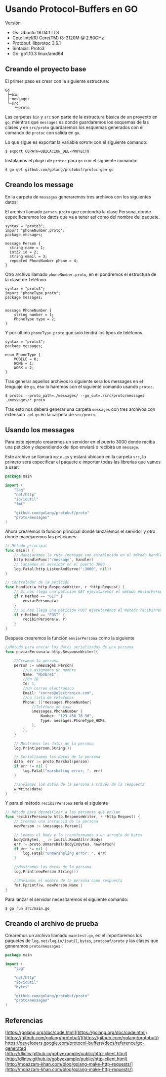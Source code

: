 # Usando Protocol-Buffers en GO

Versión
* Os: Ubuntu 18.04.1 LTS
* Cpu: Intel(R) Core(TM) i3-3120M @ 2.50GHz
* Protobuf: libprotoc 3.6.1
* Sintaxis: Proto3
* Go: go1.10.3 linux/amd64

## Creando el proyecto base

El primer paso es crear con la siguiente estructura:
```
Go
 ├─bin
 ├─messages
 └─src
    └─proto

```

Las carpetas `bin` y `src` son parte de la estructura básica de un proyecto en `go`, mientras que `messages` es donde guardaremos los esquemas de las clases y en `src/proto` guardaremos los esquemas generados con el comando de `protoc` con salida en `go`.  

Lo que sigue es exportar la variable `GOPATH` con el siguiente comando:
```
$ export GOPATH=UBICACION_DEL-PROYECTO
```

Instalamos el plugin de `protoc` para `go` con el siguiente comando:
```
$ go get github.com/golang/protobuf/protoc-gen-go
```

## Creando los message
En la carpeta de `messages` generaremos tres archivos con los siguientes datos:

El archivo llamado `person.proto` que contendrá la clase Persona, donde especificaremos los datos que va a tener así como del nombre del paquete.
```
syntax = "proto3";
import "phoneNumber.proto";
package messages;

message Person {
  string name = 1;
  int32 id = 2;
  string email = 3;
  repeated PhoneNumber phone = 4;
}
```

Otro archivo llamado `phoneNumber.proto`, en el pondremos el estructura de la clase de Teléfono.
```
syntax = "proto3";
import "phoneType.proto";
package messages;


message PhoneNumber {
    string number = 1;
    PhoneType type = 2;
}
```

Y por último `phoneType.proto` que solo tendrá los tipos de teléfonos.
```
syntax = "proto3";
package messages;

enum PhoneType {
    MOBILE = 0;
    HOME = 1;
    WORK = 2;
}
```

Tras generar aquellos archivos lo siguiente sera los messages en el lenguaje de `go`, eso lo haremos con el siguiente comando usando `protoc`.
```
$ protoc --proto_path=./messages/ --go_out=./src/proto/messages ./messages/*.proto
```

Tras esto nos deberá generar una carpeta `messages`  con tres archivos con extension `.pd.go` en la carpeta de `src/proto`.

## Usando los messages
Para este ejemplo crearemos un servidor en el puerto 3000 donde reciba una petición y dependiendo del tipo enviará o recibirá un `message`.

Este archivo se llamará `main.go` y estará ubicado en la carpeta `src`, lo primero será especificar el paquete e importar todas las librerias que vamos a usar:
```go
package main

import (
    "log"
    "net/http"
    "io/ioutil"
    "fmt"

    "github.com/golang/protobuf/proto"
    "proto/messages"
)
```

Ahora crearemos la función principal donde lanzaremos el servidor y otro donde manejaremos las peticiones:
```go
// Método principal
func main() {
    // Manejaremos la ruta /message con establecido en el método handler
    http.HandleFunc("/message", handler)
    // Lanzamos el servidor en el puerto 3000
    log.Fatal(http.ListenAndServe(":3000", nil))
}

// Controlador de la petición
func handler(w http.ResponseWriter, r *http.Request) {
    // Si nos llega una peticion GET ejecutaremos el método enviarPersona
    if r.Method == "GET" {
        enviarPersona(w)
    }
    // Si nos llega una peticion POST ejecutaremos el método recibirPersona
    if r.Method == "POST" { 
        recibirPersona(w, r)
    }
}
```

Despues crearemos la función `enviarPersona` como la siguiente
```go
//Método para enviar los datos serializados de una persona
func enviarPersona(w http.ResponseWriter){

    //Creamos la persona
    person := &messages.Person{
        //Le asignamos un nombre
        Name: "Nombre1",
        //Un ID
        Id: 1,
        //Un correo electrónico
        Email: "correo@electronico.com",
        //La lista de teléfonos
        Phone: []*messages.PhoneNumber{ 
            //Teléfono de casa
            &messages.PhoneNumber {
                Number: "123 456 78 90",
                Type: messages.PhoneType_HOME,
            },
        },
    }

    // Mostramos los datos de la persona
    log.Print(person.String())

    // Serializamos los datos de la persona
    data, err := proto.Marshal(person)
    if err != nil {
        log.Fatal("marshaling error: ", err)
    }

    //Enviamos los datos de la persona a través de la respuesta
    w.Write(data)
}
```

Y para el método `recibirPersona`  seria el siguiente
```go
// Método para decodificar a las personas que envian
func recibirPersona(w http.ResponseWriter, r *http.Request) {
    // Creamos una instancia de la persona
    newPerson := &messages.Person{}

    // Leemos el body y lo transformamos a un arreglo de bytes
    bodyInBytes, _ := ioutil.ReadAll(r.Body)
    err := proto.Unmarshal(bodyInBytes, newPerson)
    if err != nil {
        log.Fatal("unmarshaling error: ", err)
    }

    //Mostramos los datos de la persona
    log.Print(newPerson.String())

    //Enviamos el nombre de la persona como respuesta
    fmt.Fprintf(w, newPerson.Name )
}
```

Para lanzar el servidor necesitaremos el siguiente comando:
```
$ go run src/main.go
```

## Creando el archivo de prueba

Crearemos un archivo llamado `maintest.go`, en él importaremos los paquetes de `log`, `net/log`,`io/ioutil`, `bytes`, `protobuf/proto` y las clases que generamos `proto/messages` :
```go
package main

import (
    "log"

    "net/http"
    "io/ioutil"
    "bytes"

    "github.com/golang/protobuf/proto"
    "proto/messages"
)
``` 


## Referencias

[https://golang.org/doc/code.html](https://golang.org/doc/code.html)<br />
[https://github.com/golang/protobuf/](https://github.com/golang/protobuf/)<br />
https://developers.google.com/protocol-buffers/docs/reference/go-generated<br />
[http://dlintw.github.io/gobyexample/public/http-client.html](http://dlintw.github.io/gobyexample/public/http-client.html)<br />
[http://moazzam-khan.com/blog/golang-make-http-requests/](http://moazzam-khan.com/blog/golang-make-http-requests/)